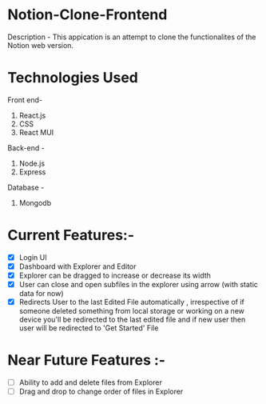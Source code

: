 # Notion-Clone-Frontend

Description -
This appication is an attempt to clone the functionalites of the Notion web version.
# Technologies Used

Front end-
1. React.js
2. CSS
3. React MUI

Back-end -
1. Node.js
2. Express

Database - 
1. Mongodb

# Current Features:- 
- [x] Login UI
- [x] Dashboard with Explorer and Editor 
- [x] Explorer can be dragged to increase or decrease its width
- [x] User can close and open subfiles in the explorer using arrow (with static data for now)
- [x] Redirects User to the last Edited File automatically , irrespective of if someone deleted something from local storage or working on a new device you'll be redirected to the last edited file and if new user then user will be redirected to 'Get Started' File 

# Near Future Features :-
- [ ] Ability to add and delete files from Explorer
- [ ] Drag and drop to change order of files in Explorer
